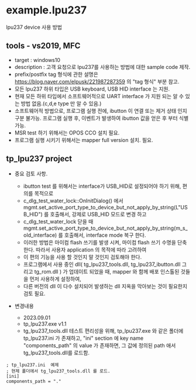 # example.lpu237
lpu237 device 사용 방법

## tools - vs2019, MFC
- target : windows10
- description : 고객 요청으로 lpu237를 사용하는 방법에 대한 sample code 제작.
- prefix/postfix tag 형식에 관한 설명은 https://blog.naver.com/elpusk/221987287359  의 "tag 형식" 부분 참고.
- 모든 lpu237 하위 타입은 USB keyboard, USB HID interface 는 지원.
- 현재 모든 하위 타입에서 소프트웨어적으로 UART interface 가 지원 되는 알 수 있는 방법 없음.(c,d,e type 만 알 수 있음.)
- 소프트웨어적 방법으로, 프로그램 실행 전에, ibutton 이 연결 또는 제거 상태 인지 구분 불가능. 프로그램 실행 후, 이벤트가 발생하여 ibutton 값을 얻은 후 부터 식별 가능. 
- MSR test 하기 위해서는 OPOS CCO 설치 필요.
- 프로그램 실행 시키기 위해서는 mapper full version 설치. 필요.



## tp_lpu237 project
- 중요 검토 사항.
  - ibutton test 를 위해서는 interface가 USB_HID로 설정되어야 하기 위해, 편의를 목적으로 
  - c_dlg_test_water_lock::OnInitDialog() 에서  mgmt.set_active_port_type_to_device_but_not_apply_by_string(L"USB_HID") 를 호출해서, 강제로 USB_HID 모드로 변경 하고
  - c_dlg_test_water_lock 닫을 때  mgmt.set_active_port_type_to_device_but_not_apply_by_string(m_s_old_interface) 를 호출해서, interface mode 복구 한다.
  - 이러한 방법은 마이컴 flash 쓰기를 발생 시켜, 마이컴 flash 쓰기 수명을 단축한다. 따라서 사용자 application 의 목적에 따라 고려하여
  - 이 편의 기능을 사용 할 것인지 말 것인지 검토해야 한다.
  - 프로그램에서 사용 중인 dll( tg_lpu237_tools.dll, tg_lpu237_ibutton.dll 그리고 tg_rom.dll ) 가 업데이트 되었을 때, mapper 와 함께 배포 인스톨된 것들을 먼저 사용하게 설정하여,
  - 다른 버전의 dll 이 다수 설치되어 발생하는 dll 지옥을 막아보는 것이 필요한지 검토 필요.

- 변경내용
  - 2023.09.01
  - tp_lpu237.exe v1.1
  - tg_lpu237_tools.dll 테스트 편리성을 위해, tp_lpu237.exe 와 같은 폴더에 tp_lpu237.ini 가 존재하고, "ini" section 에 key name "components_path" 의 value 가 존재하면, 그 값에 정의된 path 애서  tg_lpu237_tools.dll를 로드함.
```
; tp_lpu237.ini  예제
; 현제 폴더에서 tg_lpu237_tools.dll 를 로드.
[ini]
components_path = "."
```
  
  